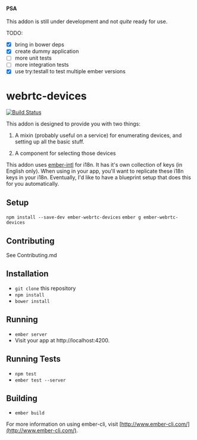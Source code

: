 #### PSA

This addon is still under development and not *quite* ready for use.

TODO:
* [x] bring in bower deps
* [x] create dummy application
* [ ] more unit tests
* [ ] more integration tests
* [x] use try:testall to test multiple ember versions

# webrtc-devices

[![Build Status](https://travis-ci.org/MyPureCloud/ember-webrtc-devices.svg?branch=master)](https://travis-ci.org/MyPureCloud/ember-webrtc-devices)

This addon is designed to provide you with two things:

1. A mixin (probably useful on a service) for enumerating devices, and setting
up all the basic stuff.

2. A component for selecting those devices

This addon uses [ember-intl](https://github.com/yahoo/ember-intl) for i18n. It has it's own collection of keys (in English only). When using in your app, you'll want to replicate these i18n keys in your i18n. Eventually, I'd like to have a blueprint setup that does this for you automatically.

## Setup

`npm install --save-dev ember-webrtc-devices`
`ember g ember-webrtc-devices`

## Contributing

See Contributing.md

## Installation

* `git clone` this repository
* `npm install`
* `bower install`

## Running

* `ember server`
* Visit your app at http://localhost:4200.

## Running Tests

* `npm test`
* `ember test --server`

## Building

* `ember build`

For more information on using ember-cli, visit [http://www.ember-cli.com/](http://www.ember-cli.com/).
